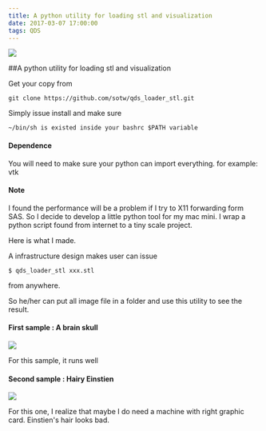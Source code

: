 ```yaml
---
title: A python utility for loading stl and visualization
date: 2017-03-07 17:00:00
tags: QDS
---
```

![](http://sotw.servebeer.com:8086/img/brainSkull.png)

##A python utility for loading stl and visualization

Get your copy from

```
git clone https://github.com/sotw/qds_loader_stl.git
```

Simply issue install and make sure 

```
~/bin/sh is existed inside your bashrc $PATH variable
```

#### Dependence
You will need to make sure your python can import everything.
for example: vtk

#### Note

I found the performance will be a problem if I try to X11 forwarding form SAS. 
So I decide to develop a little python tool for my mac mini.
I wrap a python script found from internet to a tiny scale project.

Here is what I made.

A infrastructure design makes user can issue 

```
$ qds_loader_stl xxx.stl
```
from anywhere.

So he/her can put all image file in a folder and use this utility to see the result.

#### First sample : A brain skull

![](http://sotw.servebeer.com:8086/img/brainSkull.png)

For this sample, it runs well

#### Second sample : Hairy Einstien

![](http://sotw.servebeer.com:8086/img/hairyEinstien.png)

For this one, I realize that maybe I do need a machine with right graphic card.
Einstien's hair looks bad.


